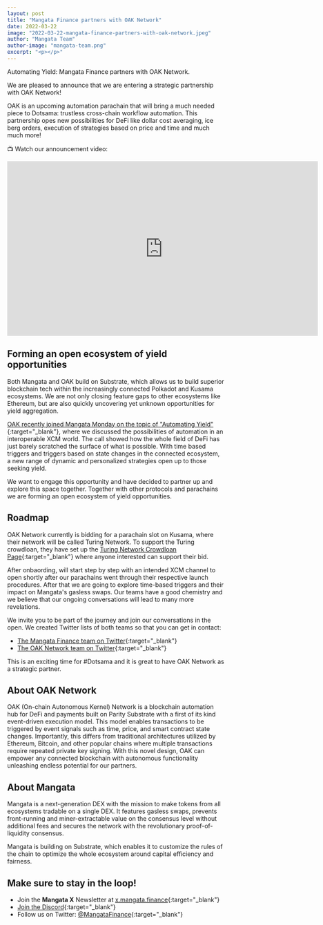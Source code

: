 ```yaml
---
layout: post
title: "Mangata Finance partners with OAK Network"
date: 2022-03-22
image: "2022-03-22-mangata-finance-partners-with-oak-network.jpeg"
author: "Mangata Team"
author-image: "mangata-team.png"
excerpt: "<p></p>"
---
```

Automating Yield: Mangata Finance partners with OAK Network.

We are pleased to announce that we are entering a strategic partnership with OAK Network!

OAK is an upcoming automation parachain that will bring a much needed piece to Dotsama: trustless cross-chain workflow automation. This partnership opes new possibilities for DeFi like dollar cost averaging, ice berg orders, execution of strategies based on price and time and much much more!

📺 Watch our announcement video:
<iframe width="720" height="405" src="https://www.youtube.com/embed/SGt6Z1GjJQ0" title="YouTube video player" frameborder="0" allow="accelerometer; autoplay; clipboard-write; encrypted-media; gyroscope; picture-in-picture" allowfullscreen></iframe>

## Forming an open ecosystem of yield opportunities
Both Mangata and OAK build on Substrate, which allows us to build superior blockchain tech within the increasingly connected Polkadot and Kusama ecosystems. We are not only closing feature gaps to other ecosystems like Ethereum, but are also quickly uncovering yet unknown opportunities for yield aggregation.

[OAK recently joined Mangata Monday on the topic of "Automating Yield"](https://www.youtube.com/watch?v=OMdfTivSRqI){:target="\_blank"}, where we discussed the possibilities of automation in an interoperable XCM world. The call showed how the whole field of DeFi has just barely scratched the surface of what is possible. With time based triggers and triggers based on state changes in the connected ecosystem, a new range of dynamic and personalized strategies open up to those seeking yield.

We want to engage this opportunity and have decided to partner up and explore this space together. Together with other protocols and parachains we are forming an open ecosystem of yield opportunities.

## Roadmap
OAK Network currently is bidding for a parachain slot on Kusama, where their network will be called Turing Network. To support the Turing crowdloan, they have set up the [Turing Network Crowdloan Page](https://oak.tech/turing/crowdloan/){:target="\_blank"} where anyone interested can support their bid.

After onbaording, will start step by step with an intended XCM channel to open shortly after our parachains went through their respective launch procedures. After that we are going to explore time-based triggers and their impact on Mangata's gasless swaps. Our teams have a good chemistry and we believe that our ongoing conversations will lead to many more revelations. 

We invite you to be part of the journey and join our conversations in the open. We created Twitter lists of both teams so that you can get in contact:
- [The Mangata Finance team on Twitter](https://twitter.com/i/lists/1478673125499887623){:target="\_blank"}
- [The OAK Network team on Twitter](https://twitter.com/i/lists/1506308915872645133){:target="\_blank"}

This is an exciting time for #Dotsama and it is great to have OAK Network as a strategic partner.

## About OAK Network
OAK (On-chain Autonomous Kernel) Network is a blockchain automation hub for DeFi and payments built on Parity Substrate with a first of its kind event-driven execution model. This model enables transactions to be triggered by event signals such as time, price, and smart contract state changes. Importantly, this differs from traditional architectures utilized by Ethereum, Bitcoin, and other popular chains where multiple transactions require repeated private key signing. With this novel design, OAK can empower any connected blockchain with autonomous functionality unleashing endless potential for our partners.

## About Mangata
Mangata is a next-generation DEX with the mission to make tokens from all ecosystems tradable on a single DEX. It features gasless swaps, prevents front-running and miner-extractable value on the consensus level without additional fees and secures the network with the revolutionary proof-of-liquidity consensus.

Mangata is building on Substrate, which enables it to customize the rules of the chain to optimize the whole ecosystem around capital efficiency and fairness.

## Make sure to stay in the loop!
- Join the **Mangata X** Newsletter at [x.mangata.finance](https://x.mangata.finance/){:target="\_blank"}
- [Join the Discord](https://discord.gg/mangata){:target="\_blank"}
- Follow us on Twitter: [@MangataFinance](https://twitter.com/MangataFinance){:target="\_blank"}
